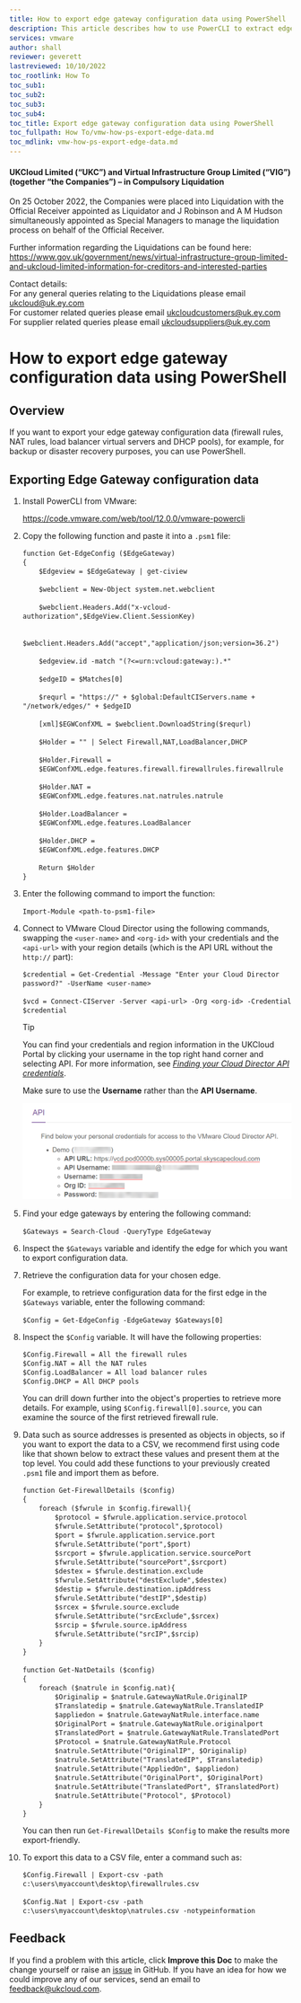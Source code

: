 ```yaml
---
title: How to export edge gateway configuration data using PowerShell
description: This article describes how to use PowerCLI to extract edge gateway configuration data
services: vmware
author: shall
reviewer: geverett
lastreviewed: 10/10/2022
toc_rootlink: How To
toc_sub1: 
toc_sub2:
toc_sub3:
toc_sub4:
toc_title: Export edge gateway configuration data using PowerShell
toc_fullpath: How To/vmw-how-ps-export-edge-data.md
toc_mdlink: vmw-how-ps-export-edge-data.md
---
```


#### UKCloud Limited (“UKC”) and Virtual Infrastructure Group Limited (“VIG”) (together “the Companies”) – in Compulsory Liquidation

On 25 October 2022, the Companies were placed into Liquidation with the Official Receiver appointed as Liquidator and J Robinson and A M Hudson simultaneously appointed as Special Managers to manage the liquidation process on behalf of the Official Receiver.

Further information regarding the Liquidations can be found here: <https://www.gov.uk/government/news/virtual-infrastructure-group-limited-and-ukcloud-limited-information-for-creditors-and-interested-parties>

Contact details:<br>
For any general queries relating to the Liquidations please email <ukcloud@uk.ey.com><br>
For customer related queries please email <ukcloudcustomers@uk.ey.com><br>
For supplier related queries please email <ukcloudsuppliers@uk.ey.com>

# How to export edge gateway configuration data using PowerShell

## Overview

If you want to export your edge gateway configuration data (firewall rules, NAT rules, load balancer virtual servers and DHCP pools), for example, for backup or disaster recovery purposes, you can use PowerShell.

## Exporting Edge Gateway configuration data

1. Install PowerCLI from VMware:

   <https://code.vmware.com/web/tool/12.0.0/vmware-powercli>

2. Copy the following function and paste it into a `.psm1` file:

   ```none
   function Get-EdgeConfig ($EdgeGateway)
   {
       $Edgeview = $EdgeGateway | get-ciview
       
       $webclient = New-Object system.net.webclient
       
       $webclient.Headers.Add("x-vcloud-authorization",$EdgeView.Client.SessionKey)
       
       $webclient.Headers.Add("accept","application/json;version=36.2")
       
       $edgeview.id -match "(?<=urn:vcloud:gateway:).*"
       
       $edgeID = $Matches[0]
       
       $requrl = "https://" + $global:DefaultCIServers.name + "/network/edges/" + $edgeID
       
       [xml]$EGWConfXML = $webclient.DownloadString($requrl)
       
       $Holder = "" | Select Firewall,NAT,LoadBalancer,DHCP
       
       $Holder.Firewall =
       $EGWConfXML.edge.features.firewall.firewallrules.firewallrule
       
       $Holder.NAT =
       $EGWConfXML.edge.features.nat.natrules.natrule
       
       $Holder.LoadBalancer = 
       $EGWConfXML.edge.features.LoadBalancer
       
       $Holder.DHCP = 
       $EGWConfXML.edge.features.DHCP
       
       Return $Holder
   }
   ```

3. Enter the following command to import the function:

   `Import-Module <path-to-psm1-file>`
    
4. Connect to VMware Cloud Director using the following commands, swapping the `<user-name>` and `<org-id>` with your credentials and the `<api-url>` with your region details (which is the API URL without the `http://` part):
   
   ```none
   $credential = Get-Credential -Message "Enter your Cloud Director password?" -UserName <user-name>
   
   $vcd = Connect-CIServer -Server <api-url> -Org <org-id> -Credential $credential
   ```

   > [!TIP]
   > You can find your credentials and region information in the UKCloud Portal by clicking your username in the top right hand corner and selecting API. For more information, see [*Finding your Cloud Director API credentials*](vmw-how-access-vcloud-api.md#finding-your-cloud-director-api-credentials).
   >
   > Make sure to use the **Username** rather than the **API Username**.
   > 
   > ![API credentials](images/vmw-ps-export-edge-data-api-creds.png)
    
5. Find your edge gateways by entering the following command:

   `$Gateways = Search-Cloud -QueryType EdgeGateway`

6. Inspect the `$Gateways` variable and identify the edge for which you want to export configuration data.

7. Retrieve the configuration data for your chosen edge.

   For example, to retrieve configuration data for the first edge in the `$Gateways` variable, enter the following command:

   `$Config = Get-EdgeConfig -EdgeGateway $Gateways[0]`

8. Inspect the `$Config` variable. It will have the following properties:

   ```none
   $Config.Firewall = All the firewall rules
   $Config.NAT = All the NAT rules
   $Config.LoadBalancer = All load balancer rules
   $Config.DHCP = All DHCP pools
   ```

   You can drill down further into the object's properties to retrieve more details. For example, using `$Config.firewall[0].source`, you can examine the source of the first retrieved firewall rule.

9. Data such as source addresses is presented as objects in objects, so if you want to export the data to a CSV, we recommend first using code like that shown below to extract these values and present them at the top level. You could add these functions to your previously created `.psm1` file and import them as before.

   ```none
   function Get-FirewallDetails ($config)
   {
       foreach ($fwrule in $config.firewall){
           $protocol = $fwrule.application.service.protocol
           $fwrule.SetAttribute("protocol",$protocol)
           $port = $fwrule.application.service.port
           $fwrule.SetAttribute("port",$port)
           $srcport = $fwrule.application.service.sourcePort
           $fwrule.SetAttribute("sourcePort",$srcport)
           $destex = $fwrule.destination.exclude
           $fwrule.SetAttribute("destExclude",$destex)
           $destip = $fwrule.destination.ipAddress
           $fwrule.SetAttribute("destIP",$destip)
           $srcex = $fwrule.source.exclude
           $fwrule.SetAttribute("srcExclude",$srcex)
           $srcip = $fwrule.source.ipAddress
           $fwrule.SetAttribute("srcIP",$srcip)
       }
   }
   
   function Get-NatDetails ($config)
   {
       foreach ($natrule in $config.nat){
           $Originalip = $natrule.GatewayNatRule.OriginalIP
           $Translatedip = $natrule.GatewayNatRule.TranslatedIP
           $appliedon = $natrule.GatewayNatRule.interface.name
           $OriginalPort = $natrule.GatewayNatRule.originalport
           $TranslatedPort = $natrule.GatewayNatRule.TranslatedPort
           $Protocol = $natrule.GatewayNatRule.Protocol
           $natrule.SetAttribute("OriginalIP", $Originalip)
           $natrule.SetAttribute("TranslatedIP", $Translatedip)
           $natrule.SetAttribute("AppliedOn", $appliedon)
           $natrule.SetAttribute("OriginalPort", $OriginalPort)
           $natrule.SetAttribute("TranslatedPort", $TranslatedPort)
           $natrule.SetAttribute("Protocol", $Protocol)
       }
   }
   ```

   You can then run `Get-FirewallDetails $Config` to make the results more export-friendly.

10. To export this data to a CSV file, enter a command such as:

    ```none
    $Config.Firewall | Export-csv -path c:\users\myaccount\desktop\firewallrules.csv

    $Config.Nat | Export-csv -path c:\users\myaccount\desktop\natrules.csv -notypeinformation
    ```
    
## Feedback

If you find a problem with this article, click **Improve this Doc** to make the change yourself or raise an [issue](https://github.com/UKCloud/documentation/issues) in GitHub. If you have an idea for how we could improve any of our services, send an email to <feedback@ukcloud.com>.
